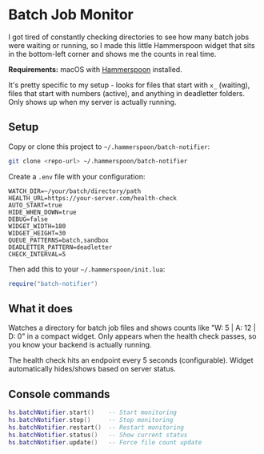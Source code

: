 # Batch Job Monitor

I got tired of constantly checking directories to see how many batch jobs were waiting or running, so I made this little Hammerspoon widget that sits in the bottom-left corner and shows me the counts in real time.

**Requirements:** macOS with [Hammerspoon](https://www.hammerspoon.org/) installed.

It's pretty specific to my setup - looks for files that start with `x_` (waiting), files that start with numbers (active), and anything in deadletter folders. Only shows up when my server is actually running.

## Setup

Copy or clone this project to `~/.hammerspoon/batch-notifier`:

```bash
git clone <repo-url> ~/.hammerspoon/batch-notifier
```

Create a `.env` file with your configuration:

```
WATCH_DIR=~/your/batch/directory/path
HEALTH_URL=https://your-server.com/health-check
AUTO_START=true
HIDE_WHEN_DOWN=true
DEBUG=false
WIDGET_WIDTH=180
WIDGET_HEIGHT=30
QUEUE_PATTERNS=batch,sandbox
DEADLETTER_PATTERN=deadletter
CHECK_INTERVAL=5
```

Then add this to your `~/.hammerspoon/init.lua`:
```lua
require("batch-notifier")
```

## What it does

Watches a directory for batch job files and shows counts like "W: 5 | A: 12 | D: 0" in a compact widget. Only appears when the health check passes, so you know your backend is actually running.

The health check hits an endpoint every 5 seconds (configurable). Widget automatically hides/shows based on server status.

## Console commands

```lua
hs.batchNotifier.start()    -- Start monitoring
hs.batchNotifier.stop()     -- Stop monitoring  
hs.batchNotifier.restart()  -- Restart monitoring
hs.batchNotifier.status()   -- Show current status
hs.batchNotifier.update()   -- Force file count update
```